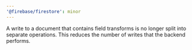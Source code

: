 ```yaml
---
'@firebase/firestore': minor
---
```

A write to a document that contains field transforms is no longer split into separate operations. This reduces the number of writes that the backend performs.